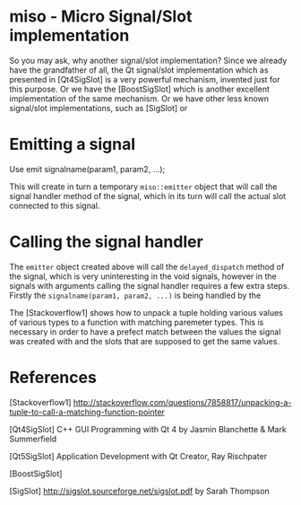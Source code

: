 # miso - Micro Signal/Slot implementation

So you may ask, why another signal/slot implementation? Since we already have the grandfather of all, the Qt signal/slot implementation which as presented in [Qt4SigSlot] is a very powerful mechanism, invented just for this purpose. Or we have the [BoostSigSlot] which is another excellent implementation of the same mechanism. Or we have other less known signal/slot implementations, such as [SigSlot] or 

# Emitting a signal

Use emit signalname(param1, param2, ...);

This will create in turn a temporary `miso::emitter` object that will call the signal handler method of the signal, which in its turn will call the actual slot connected to this signal.

# Calling the signal handler

The `emitter` object created above will call the `delayed_dispatch` method of the signal, which is very uninteresting in the void signals, however in the signals with arguments calling the signal handler requires a few extra steps. Firstly the `signalname(param1, param2, ...)` is being handled by the 

The [Stackoverflow1] shows how to unpack a tuple holding various values of various types to a function with matching paremeter types. This is necessary in order to have a prefect match between the values the signal was created with and the slots that are supposed to get the same values.

# References

[Stackoverflow1] http://stackoverflow.com/questions/7858817/unpacking-a-tuple-to-call-a-matching-function-pointer

[Qt4SigSlot] C++ GUI Programming with Qt 4 by Jasmin Blanchette & Mark Summerfield
 
[Qt5SigSlot] Application Development with Qt Creator, Ray Rischpater

[BoostSigSlot]

[SigSlot] http://sigslot.sourceforge.net/sigslot.pdf by Sarah Thompson